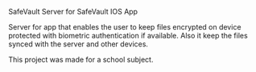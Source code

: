 SafeVault Server for SafeVault IOS App

Server for app that enables the user to keep files encrypted on device protected with biometric authentication if available. Also it keep the files synced with the server and other devices.

This project was made for a school subject.
